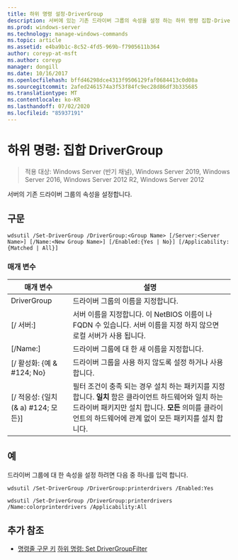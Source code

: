 ```yaml
---
title: 하위 명령 설정-DriverGroup
description: 서버에 있는 기존 드라이버 그룹의 속성을 설정 하는 하위 명령 집합-DriverGroup에 대 한 참조 문서입니다.
ms.prod: windows-server
ms.technology: manage-windows-commands
ms.topic: article
ms.assetid: e4ba9b1c-8c52-4fd5-969b-f7905611b364
author: coreyp-at-msft
ms.author: coreyp
manager: dongill
ms.date: 10/16/2017
ms.openlocfilehash: bffd46298dce4313f9506129faf0684413c0d08a
ms.sourcegitcommit: 2afed2461574a3f53f84fc9ec28d86df3b335685
ms.translationtype: MT
ms.contentlocale: ko-KR
ms.lasthandoff: 07/02/2020
ms.locfileid: "85937191"
---
```

# <a name="subcommand-set-drivergroup"></a>하위 명령: 집합 DriverGroup

> 적용 대상: Windows Server (반기 채널), Windows Server 2019, Windows Server 2016, Windows Server 2012 R2, Windows Server 2012

서버의 기존 드라이버 그룹의 속성을 설정합니다.

## <a name="syntax"></a>구문
```
wdsutil /Set-DriverGroup /DriverGroup:<Group Name> [/Server:<Server Name>] [/Name:<New Group Name>] [/Enabled:{Yes | No}] [/Applicability:{Matched | All}]
```
### <a name="parameters"></a>매개 변수
|매개 변수|설명|
|-------|--------|
|DriverGroup<Group Name>|드라이버 그룹의 이름을 지정합니다.|
|[/ 서버:<Server name>]|서버 이름을 지정합니다. 이 NetBIOS 이름이 나 FQDN 수 있습니다. 서버 이름을 지정 하지 않으면 로컬 서버가 사용 됩니다.|
|[/Name:<New Group Name>]|드라이버 그룹에 대 한 새 이름을 지정합니다.|
|[/ 활성화: {예 & #124; No}|드라이버 그룹을 사용 하지 않도록 설정 하거나 사용 합니다.|
|[/ 적응성: {일치 (& a) #124; 모든}]|필터 조건이 충족 되는 경우 설치 하는 패키지를 지정 합니다. **일치** 함은 클라이언트 하드웨어와 일치 하는 드라이버 패키지만 설치 합니다. **모든** 의미를 클라이언트의 하드웨어에 관계 없이 모든 패키지를 설치 합니다.|
## <a name="examples"></a>예
드라이버 그룹에 대 한 속성을 설정 하려면 다음 중 하나를 입력 합니다.
```
wdsutil /Set-DriverGroup /DriverGroup:printerdrivers /Enabled:Yes
```
```
wdsutil /Set-DriverGroup /DriverGroup:printerdrivers /Name:colorprinterdrivers /Applicability:All
```
## <a name="additional-references"></a>추가 참조
- [명령줄 구문 키](command-line-syntax-key.md) 
 [하위 명령: Set DriverGroupFilter](subcommand-set-drivergroupfilter.md)

